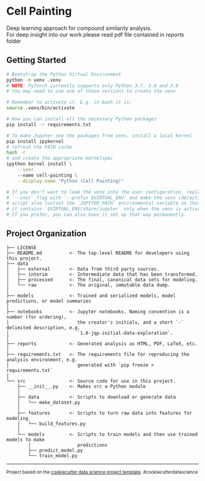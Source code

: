 Cell Painting
==============================

Deep learning approach for compound similarity analysis. \
For deep insight into our work please read pdf file contained in _reports_ folder



Getting Started
------------

```sh
# Bootstrap the Python Virtual Environment
python -m venv .venv
# NOTE: PyTorch currently supports only Python 3.7, 3.8 and 3.9
# You may need to use one of those versions to create the venv

# Remember to activete it. E.g. in bash it is:
source .venv/bin/activate

# Now you can install all the necessary Python packages
pip install -r requirements.txt

# To make Jupyter see the packages from venv, install a local kernel
pip install ipykernel
# refresh the PATH cache
hash -r
# and create the appropriate kernelspec
ipython kernel install \
	--user
	--name cell-painting \
	--display-name "Python (Cell Painting)"

# If you don't want to leak the venv into the user configuration, replace
# `--user` flag with `--prefix $VIRTUAL_ENV` and make the venv (de)activate
# script also (un)set the `JUPYTER_PATH` environmental variable so that
# it contains `$VIRTUAL_ENV/share/jupyter` only when the venv is activated.
# If you prefer, you can also have it set up that way permanently.
```

Project Organization
------------

    ├── LICENSE
    ├── README.md          <- The top-level README for developers using this project.
    ├── data
    │   ├── external       <- Data from third party sources.
    │   ├── interim        <- Intermediate data that has been transformed.
    │   ├── processed      <- The final, canonical data sets for modeling.
    │   └── raw            <- The original, immutable data dump.
    │
    ├── models             <- Trained and serialized models, model predictions, or model summaries
    │
    ├── notebooks          <- Jupyter notebooks. Naming convention is a number (for ordering),
    │                         the creator's initials, and a short `-` delimited description, e.g.
    │                         `1.0-jqp-initial-data-exploration`.
    │
    ├── reports            <- Generated analysis as HTML, PDF, LaTeX, etc.
    │
    ├── requirements.txt   <- The requirements file for reproducing the analysis environment, e.g.
    │                         generated with `pip freeze > requirements.txt`
    │
    └── src                <- Source code for use in this project.
        ├── __init__.py    <- Makes src a Python module
        │
        ├── data           <- Scripts to download or generate data
        │   └── make_dataset.py
        │
        ├── features       <- Scripts to turn raw data into features for modeling
        │   └── build_features.py
        │
        └── models         <- Scripts to train models and then use trained models to make
            │                 predictions
            ├── predict_model.py
            └── train_model.py

--------
<p><small>Project based on the <a target="_blank" href="https://drivendata.github.io/cookiecutter-data-science/">cookiecutter data science project template</a>. #cookiecutterdatascience</small></p>
